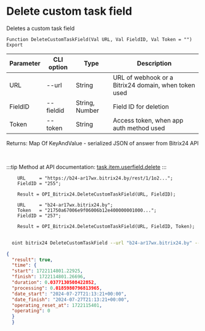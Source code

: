 ﻿---
sidebar_position: 5
---

# Delete custom task field
 Deletes a custom task field



`Function DeleteCustomTaskField(Val URL, Val FieldID, Val Token = "") Export`

  | Parameter | CLI option | Type | Description |
  |-|-|-|-|
  | URL | --url | String | URL of webhook or a Bitrix24 domain, when token used |
  | FieldID | --fieldid | String, Number | Field ID for deletion |
  | Token | --token | String | Access token, when app auth method used |

  
  Returns:  Map Of KeyAndValue - serialized JSON of answer from Bitrix24 API

<br/>

:::tip
Method at API documentation: [task.item.userfield.delete](https://dev.1c-bitrix.ru/rest_help/tasks/task/userfield/delete.php)
:::
<br/>


```bsl title="Code example"
    URL     = "https://b24-ar17wx.bitrix24.by/rest/1/1o2...";
    FieldID = "255";

    Result = OPI_Bitrix24.DeleteCustomTaskField(URL, FieldID);

    URL     = "b24-ar17wx.bitrix24.by";
    Token   = "21750a67006e9f06006b12e400000001000...";
    FieldID = "257";

    Result = OPI_Bitrix24.DeleteCustomTaskField(URL, FieldID, Token);
```



```sh title="CLI command example"
    
  oint bitrix24 DeleteCustomTaskField --url "b24-ar17wx.bitrix24.by" --fieldid "257" --token "fe3fa966006e9f06006b12e400000001000..."

```

```json title="Result"
{
  "result": true,
  "time": {
  "start": 1722114801.22925,
  "finish": 1722114801.26696,
  "duration": 0.0377130508422852,
  "processing": 0.0185980796813965,
  "date_start": "2024-07-27T21:13:21+00:00",
  "date_finish": "2024-07-27T21:13:21+00:00",
  "operating_reset_at": 1722115401,
  "operating": 0
  }
  }
```
